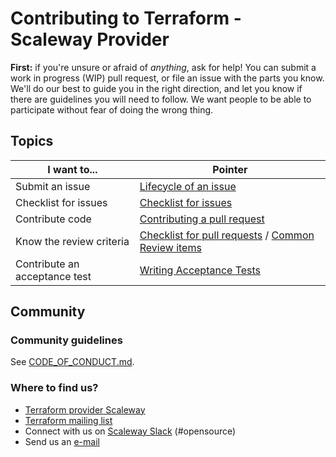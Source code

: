 # Contributing to Terraform - Scaleway Provider

**First:** if you're unsure or afraid of _anything_, ask for help!
You can submit a work in progress (WIP) pull request, or file an issue with the parts you know.
We'll do our best to guide you in the right direction, and let you know if there are guidelines you will need to follow.
We want people to be able to participate without fear of doing the wrong thing.

## Topics

| I want to...                  | Pointer                                                                                                                    |
|-------------------------------|----------------------------------------------------------------------------------------------------------------------------|
| Submit an issue               | [Lifecycle of an issue](contributing/issues.md#issues-lifecycle)                                                           |
| Checklist for issues          | [Checklist for issues](contributing/issues.md#checklist)                                                                   |
| Contribute code               | [Contributing a pull request](contributing/pull_requests.md)                                                               |
| Know the review criteria      | [Checklist for pull requests](contributing/pull_requests.md) / [Common Review items](contributing/common_reviews_items.md) |
| Contribute an acceptance test | [Writing Acceptance Tests](contributing/acceptance_test.md)                                                                |

## Community

### Community guidelines

See [CODE_OF_CONDUCT.md](CODE_OF_CONDUCT.md).

### Where to find us?

- [Terraform provider Scaleway](https://github.com/scaleway/terraform-provider-scaleway/tree/master/website)
- [Terraform mailing list](https://groups.google.com/group/terraform-tool)
- Connect with us on [Scaleway Slack](https://slack.scaleway.com/) (#opensource)
- Send us an [e-mail](mailto:opensource@scaleway.com)
